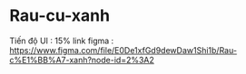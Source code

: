 # Rau-cu-xanh
Tiến độ UI : 15%
link figma : https://www.figma.com/file/E0De1xfGd9dewDaw1Shi1b/Rau-c%E1%BB%A7-xanh?node-id=2%3A2